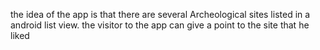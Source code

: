 
the idea of the app is that there are several Archeological sites listed in a android list view.
the visitor to the app can give a point to the site that he liked 


<!---
- 👋 Greetings, I’m Hassain Alabdullatif 
- 👀 I’m interested in ...
- 🌱 I’m currently learning ...


Hassain-ki/Hassain-ki is a ✨ special ✨ repository because its `README.md` (this file) appears on your GitHub profile.
You can click the Preview link to take a look at your changes.
--->
